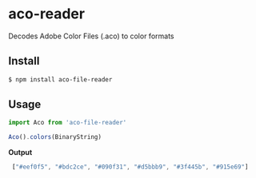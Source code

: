 # aco-reader
Decodes Adobe Color Files (.aco) to color formats

## Install

```sh
$ npm install aco-file-reader
```

## Usage


```js
import Aco from 'aco-file-reader'

Aco().colors(BinaryString)
```

**Output**
```js
 ["#eef0f5", "#bdc2ce", "#090f31", "#d5bbb9", "#3f445b", "#915e69"]
```
